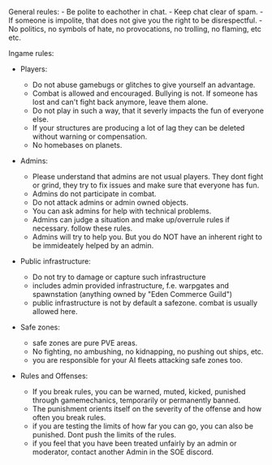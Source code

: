 General reules:
	- Be polite to eachother in chat.
	- Keep chat clear of spam.
	- If someone is impolite, that does not give you the right to be disrespectful.
	- No politics, no symbols of hate, no provocations, no trolling, no flaming, etc etc.
	
Ingame rules:
- Players:
	- Do not abuse gamebugs or glitches to give yourself an advantage.
	- Combat is allowed and encouraged. Bullying is not. If someone has lost and can't fight back anymore, leave them alone.
	- Do not play in such a way, that it severly impacts the fun of everyone else.
	- If your structures are producing a lot of lag they can be deleted without warning or compensation.
	- No homebases on planets.

- Admins:
	- Please understand that admins are not usual players. They dont fight or grind, they try to fix issues and make sure that everyone has fun.
	- Admins do not participate in combat.
	- Do not attack admins or admin owned objects.
	- You can ask admins for help with technical problems.
	- Admins can judge a situation and make up/overrule rules if necessary. follow these rules. 
	- Admins will try to help you. But you do NOT have an inherent right to be immideately helped by an admin. 
	
- Public infrastructure:
 	- Do not try to damage or capture such infrastructure
	- includes admin provided infrastructure, f.e. warpgates and spawnstation (anything owned by "Eden Commerce Guild")
	- public infrastructure is not by default a safezone. combat is usually allowed here.

- Safe zones:
	- safe zones are pure PVE areas.
	- No fighting, no ambushing, no kidnapping, no pushing out ships, etc.
	- you are responsible for your AI fleets attacking safe zones too.

- Rules and Offenses:
	- If you break rules, you can be warned, muted, kicked, punished through gamemechanics, temporarily or permanently banned.
	- The punishment orients itself on the severity of the offense and how often you break rules.
	- if you are testing the limits of how far you can go, you can also be punished. Dont push the limits of the rules.
	- if you feel that you have been treated unfairly by an admin or moderator, contact another Admin in the SOE discord.
